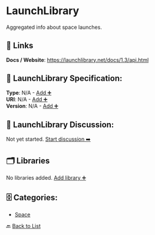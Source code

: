 # LaunchLibrary

Aggregated info about space launches.

##  🔗 Links
**Docs / Website**: https://launchlibrary.net/docs/1.3/api.html

## 🧬 LaunchLibrary Specification:
**Type**: N/A - [Add ➕](https://github.com/apis-list/apis-list/edit/main/apis.yaml#L11150)  
**URI**: N/A - [Add ➕](https://github.com/apis-list/apis-list/edit/main/apis.yaml#L11150)  
**Version**: N/A - [Add ➕](https://github.com/apis-list/apis-list/edit/main/apis.yaml#L11150)

## 💬 LaunchLibrary Discussion:
Not yet started. [Start discussion ➡️](https://github.com/apis-list/apis-list/discussions/new)

## 🗂️ Libraries

No libraries added. [Add library ➕](https://github.com/apis-list/apis-list/edit/main/apis.yaml#L11150)    


## 🗄️ Categories:
- [Space](https://github.com/apis-list/apis-list#space-)

🔙  [Back to List](https://github.com/apis-list/apis-list)
